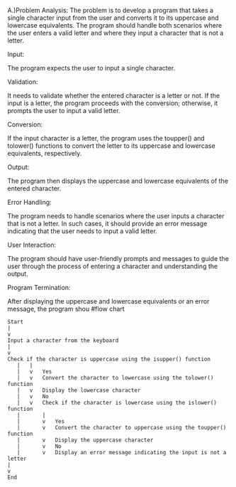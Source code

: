 A.)Problem Analysis: The problem is to develop a program that takes a single character input from the user and converts it to its uppercase and lowercase equivalents. The program should handle both scenarios where the user enters a valid letter and where they input a character that is not a letter.

Input:

The program expects the user to input a single character.

Validation:

It needs to validate whether the entered character is a letter or not. If the input is a letter, the program proceeds with the conversion; otherwise, it prompts the user to input a valid letter.

Conversion:

If the input character is a letter, the program uses the toupper() and tolower() functions to convert the letter to its uppercase and lowercase equivalents, respectively.

Output:

The program then displays the uppercase and lowercase equivalents of the entered character.

Error Handling:

The program needs to handle scenarios where the user inputs a character that is not a letter. In such cases, it should provide an error message indicating that the user needs to input a valid letter.

User Interaction:

The program should have user-friendly prompts and messages to guide the user through the process of entering a character and understanding the output.

Program Termination:

After displaying the uppercase and lowercase equivalents or an error message, the program shou
#flow chart
```mermaid
Start
|
v
Input a character from the keyboard
|
v
Check if the character is uppercase using the isupper() function
   |   |
   |   v   Yes
   |   v   Convert the character to lowercase using the tolower() function
   |   v   Display the lowercase character
   |   v   No
   |   v   Check if the character is lowercase using the islower() function
   |       |
   |       v   Yes
   |       v   Convert the character to uppercase using the toupper() function
   |       v   Display the uppercase character
   |       v   No
   |       v   Display an error message indicating the input is not a letter
|
v
End
```


